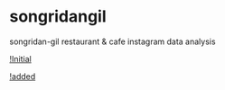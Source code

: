 # songridangil
songridan-gil restaurant &amp; cafe instagram data analysis

[!Initial](https://user-images.githubusercontent.com/70839563/104911146-bd0f5b00-59cd-11eb-8be0-8d2eb3dfe3ad.png)


[!added](https://user-images.githubusercontent.com/70839563/104911096-ab2db800-59cd-11eb-9baf-a698caa5a7fe.png)
